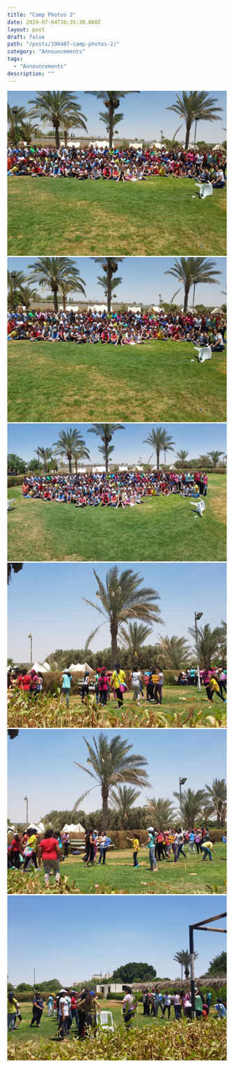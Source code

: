 ```yaml
---
title: "Camp Photos 2"
date: 2019-07-04T16:35:30.068Z
layout: post
draft: false
path: "/posts/190407-camp-photos-2/"
category: "Announcements"
tags:
  - "Announcements"
description: ""
---
```


![](camp-1.jpeg)
![](camp-2.jpeg)
![](camp-3.jpeg)
![](camp-4.jpeg)
![](camp-5.jpeg)
![](camp-6.jpeg)
